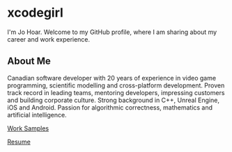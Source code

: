 # xcodegirl

I'm Jo Hoar. Welcome to my GitHub profile, where I am sharing about my career and work experience.

## About Me

Canadian software developer with 20 years of experience in video game programming, scientific modelling and cross-platform development. Proven track record in leading teams, mentoring developers, impressing customers and building corporate culture. Strong background in C++, Unreal Engine, iOS and Android. Passion for algorithmic correctness, mathematics and artificial intelligence.

[Work Samples](xcodegirl-work-samples.md)

[Resume](xcodegirl-resume.md)
